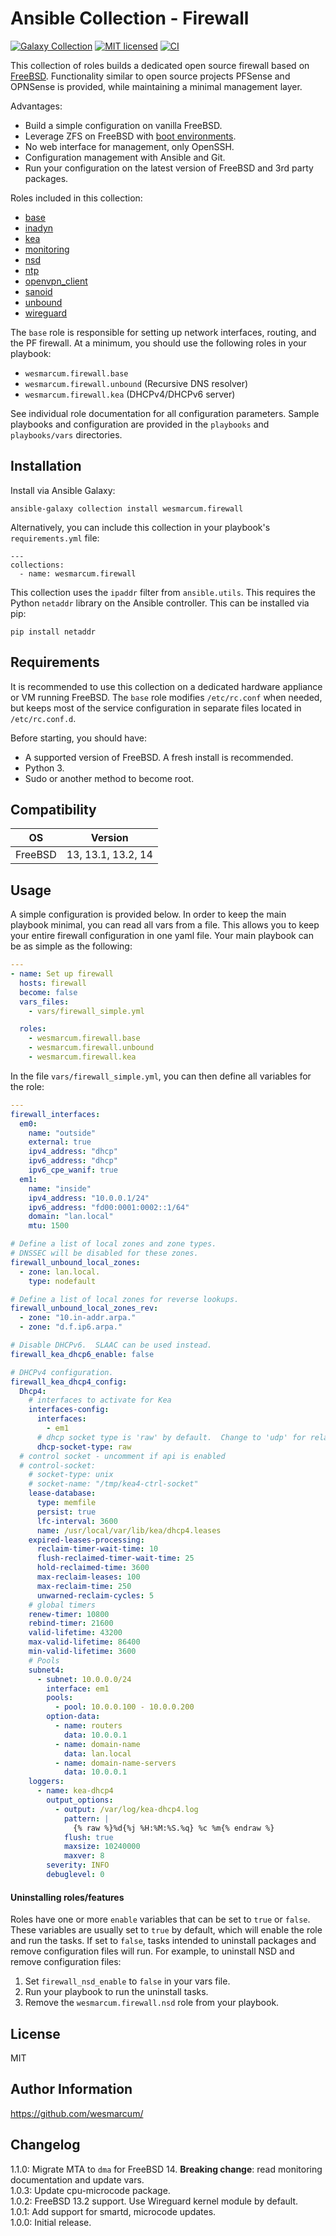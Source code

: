 Ansible Collection - Firewall
=============================
[![Galaxy Collection][badge-galaxy]][link-galaxy]
[![MIT licensed][badge-license]][link-license]
[![CI][badge-gh-actions]][link-gh-actions]

This collection of roles builds a dedicated open source firewall based on [FreeBSD](https://www.freebsd.org/).  Functionality similar to open source projects PFSense and OPNSense is provided, while maintaining a minimal management layer.

Advantages:
* Build a simple configuration on vanilla FreeBSD.
* Leverage ZFS on FreeBSD with [boot environments](https://wiki.freebsd.org/BootEnvironments).
* No web interface for management, only OpenSSH.
* Configuration management with Ansible and Git.
* Run your configuration on the latest version of FreeBSD and 3rd party packages.

Roles included in this collection:
* [base](./roles/base)
* [inadyn](./roles/inadyn)
* [kea](./roles/kea)
* [monitoring](./roles/monitoring)
* [nsd](./roles/nsd)
* [ntp](./roles/ntp)
* [openvpn_client](./roles/openvpn_client)
* [sanoid](./roles/sanoid)
* [unbound](./roles/unbound)
* [wireguard](./roles/wireguard)

The `base` role is responsible for setting up network interfaces, routing, and the PF firewall.  At a minimum, you should use the following roles in your playbook:
* `wesmarcum.firewall.base`
* `wesmarcum.firewall.unbound` (Recursive DNS resolver)
* `wesmarcum.firewall.kea` (DHCPv4/DHCPv6 server)

See individual role documentation for all configuration parameters.  Sample playbooks and configuration are provided in the `playbooks` and `playbooks/vars` directories.

Installation
------------

Install via Ansible Galaxy:

```
ansible-galaxy collection install wesmarcum.firewall
```

Alternatively, you can include this collection in your playbook's `requirements.yml` file:

```
---
collections:
  - name: wesmarcum.firewall
```

This collection uses the `ipaddr` filter from `ansible.utils`. This requires the Python `netaddr` library on the Ansible controller. This can be installed via pip:

```
pip install netaddr
```

Requirements
------------

It is recommended to use this collection on a dedicated hardware appliance or VM running FreeBSD.  The `base` role modifies `/etc/rc.conf` when needed, but keeps most of the service configuration in separate files located in `/etc/rc.conf.d`.

Before starting, you should have:
* A supported version of FreeBSD.  A fresh install is recommended.
* Python 3.
* Sudo or another method to become root.

Compatibility
-------------

| OS      | Version            |
|---------|--------------------|
| FreeBSD | 13, 13.1, 13.2, 14 |

Usage
-----

A simple configuration is provided below.  In order to keep the main playbook minimal, you can read all vars from a file.  This allows you to keep your entire firewall configuration in one yaml file.  Your main playbook can be as simple as the following:

```yaml
---
- name: Set up firewall
  hosts: firewall
  become: false
  vars_files:
    - vars/firewall_simple.yml

  roles:
    - wesmarcum.firewall.base
    - wesmarcum.firewall.unbound
    - wesmarcum.firewall.kea
```

In the file `vars/firewall_simple.yml`, you can then define all variables for the role:
```yaml
---
firewall_interfaces:
  em0:
    name: "outside"
    external: true
    ipv4_address: "dhcp"
    ipv6_address: "dhcp"
    ipv6_cpe_wanif: true
  em1:
    name: "inside"
    ipv4_address: "10.0.0.1/24"
    ipv6_address: "fd00:0001:0002::1/64"
    domain: "lan.local"
    mtu: 1500

# Define a list of local zones and zone types.
# DNSSEC will be disabled for these zones.
firewall_unbound_local_zones:
  - zone: lan.local.
    type: nodefault

# Define a list of local zones for reverse lookups.
firewall_unbound_local_zones_rev:
  - zone: "10.in-addr.arpa."
  - zone: "d.f.ip6.arpa."

# Disable DHCPv6.  SLAAC can be used instead.
firewall_kea_dhcp6_enable: false

# DHCPv4 configuration.
firewall_kea_dhcp4_config:
  Dhcp4:
    # interfaces to activate for Kea
    interfaces-config:
      interfaces:
        - em1
      # dhcp socket type is 'raw' by default.  Change to 'udp' for relays.
      dhcp-socket-type: raw
  # control socket - uncomment if api is enabled
  # control-socket:
    # socket-type: unix
    # socket-name: "/tmp/kea4-ctrl-socket"
    lease-database:
      type: memfile
      persist: true
      lfc-interval: 3600
      name: /usr/local/var/lib/kea/dhcp4.leases
    expired-leases-processing:
      reclaim-timer-wait-time: 10
      flush-reclaimed-timer-wait-time: 25
      hold-reclaimed-time: 3600
      max-reclaim-leases: 100
      max-reclaim-time: 250
      unwarned-reclaim-cycles: 5
    # global timers
    renew-timer: 10800
    rebind-timer: 21600
    valid-lifetime: 43200
    max-valid-lifetime: 86400
    min-valid-lifetime: 3600
    # Pools
    subnet4:
      - subnet: 10.0.0.0/24
        interface: em1
        pools:
          - pool: 10.0.0.100 - 10.0.0.200
        option-data:
          - name: routers
            data: 10.0.0.1
          - name: domain-name
            data: lan.local
          - name: domain-name-servers
            data: 10.0.0.1
    loggers:
      - name: kea-dhcp4
        output_options:
          - output: /var/log/kea-dhcp4.log
            pattern: |
              {% raw %}%d{%j %H:%M:%S.%q} %c %m{% endraw %}
            flush: true
            maxsize: 10240000
            maxver: 8
        severity: INFO
        debuglevel: 0
```

#### Uninstalling roles/features

Roles have one or more `enable` variables that can be set to `true` or `false`.  These variables are usually set to `true` by default, which will enable the role and run the tasks.  If set to `false`, tasks intended to uninstall packages and remove configuration files will run.  For example, to uninstall NSD and remove configuration files:

1. Set `firewall_nsd_enable` to `false` in your vars file.
2. Run your playbook to run the uninstall tasks.
3. Remove the `wesmarcum.firewall.nsd` role from your playbook.

License
-------

MIT

Author Information
------------------

https://github.com/wesmarcum/

Changelog
---------

1.1.0: Migrate MTA to `dma` for FreeBSD 14. **Breaking change**: read monitoring documentation and update vars.\
1.0.3: Update cpu-microcode package.\
1.0.2: FreeBSD 13.2 support. Use Wireguard kernel module by default.\
1.0.1: Add support for smartd, microcode updates.\
1.0.0: Initial release.

[badge-license]: https://img.shields.io/badge/license-MIT-green?
[link-license]: https://github.com/wesmarcum/ansible-collection-firewall/blob/main/LICENSE
[badge-gh-actions]: https://github.com/wesmarcum/ansible-collection-firewall/workflows/CI/badge.svg?event=push
[link-gh-actions]: https://github.com/wesmarcum/ansible-collection-firewall/actions?query=workflow%3ACI
[badge-galaxy]: https://img.shields.io/badge/collection-firewall-blue
[link-galaxy]: https://galaxy.ansible.com/wesmarcum/firewall
